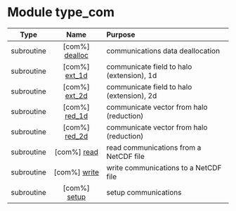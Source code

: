 # Module type_com

| Type | Name | Purpose |
| :--: | :--: | :---------- |
| subroutine | [com%] [dealloc](https://github.com/benjaminmenetrier/bump/tree/master/src/type_com.F90#L57) | communications data deallocation |
| subroutine | [com%] [ext_1d](https://github.com/benjaminmenetrier/bump/tree/master/src/type_com.F90#L81) | communicate field to halo (extension), 1d |
| subroutine | [com%] [ext_2d](https://github.com/benjaminmenetrier/bump/tree/master/src/type_com.F90#L125) | communicate field to halo (extension), 2d |
| subroutine | [com%] [red_1d](https://github.com/benjaminmenetrier/bump/tree/master/src/type_com.F90#L181) | communicate vector from halo (reduction) |
| subroutine | [com%] [red_2d](https://github.com/benjaminmenetrier/bump/tree/master/src/type_com.F90#L235) | communicate vector from halo (reduction) |
| subroutine | [com%] [read](https://github.com/benjaminmenetrier/bump/tree/master/src/type_com.F90#L298) | read communications from a NetCDF file |
| subroutine | [com%] [write](https://github.com/benjaminmenetrier/bump/tree/master/src/type_com.F90#L376) | write communications to a NetCDF file |
| subroutine | [com%] [setup](https://github.com/benjaminmenetrier/bump/tree/master/src/type_com.F90#L429) | setup communications |
